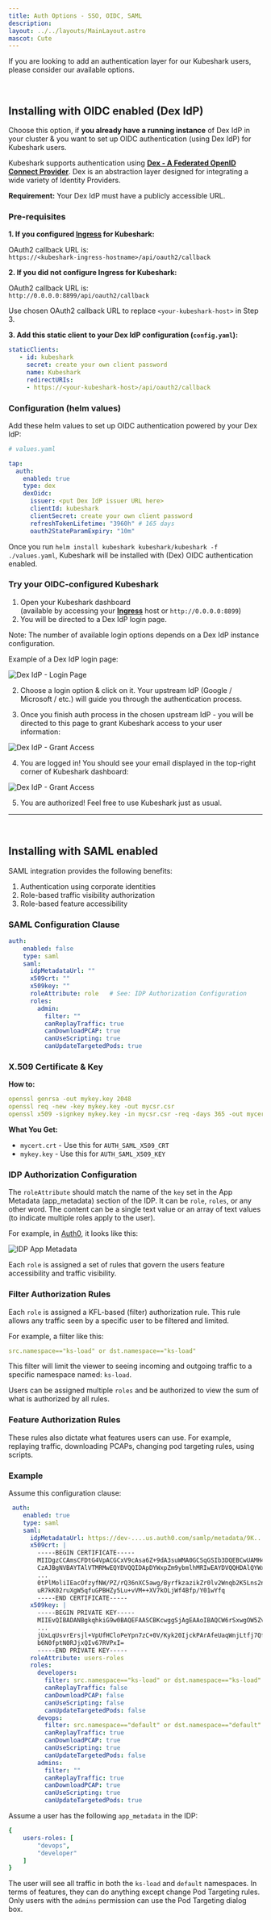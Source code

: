 ```yaml
---
title: Auth Options - SSO, OIDC, SAML
description: 
layout: ../../layouts/MainLayout.astro
mascot: Cute
---
```


If you are looking to add an authentication layer for our Kubeshark users, please consider our available options.

<br/>

## Installing with OIDC enabled (Dex IdP)

Choose this option, if **you already have a running instance** of Dex IdP in your cluster &
you want to set up OIDC authentication (using Dex IdP) for Kubeshark users.

Kubeshark supports authentication using [**Dex - A Federated OpenID Connect Provider**](https://dexidp.io/).
Dex is an abstraction layer designed for integrating a wide variety of Identity Providers.

**Requirement:**
Your Dex IdP must have a publicly accessible URL.

### Pre-requisites

**1. If you configured [**Ingress**](/en/ingress) for Kubeshark:**

OAuth2 callback URL is: <br/>
`https://<kubeshark-ingress-hostname>/api/oauth2/callback`

**2. If you did not configure Ingress for Kubeshark:**

OAuth2 callback URL is: <br/>
`http://0.0.0.0:8899/api/oauth2/callback`

Use chosen OAuth2 callback URL to replace `<your-kubeshark-host>` in Step 3.

**3. Add this static client to your Dex IdP configuration (`config.yaml`):**
```yaml
staticClients:
   - id: kubeshark
     secret: create your own client password
     name: Kubeshark
     redirectURIs:
     - https://<your-kubeshark-host>/api/oauth2/callback
```

### Configuration (helm values)

Add these helm values to set up OIDC authentication powered by your Dex IdP:

```yaml
# values.yaml

tap: 
  auth:
    enabled: true
    type: dex
    dexOidc:
      issuer: <put Dex IdP issuer URL here>
      clientId: kubeshark
      clientSecret: create your own client password
      refreshTokenLifetime: "3960h" # 165 days
      oauth2StateParamExpiry: "10m"
```

Once you run `helm install kubeshark kubeshark/kubeshark -f ./values.yaml`, Kubeshark will be installed with (Dex) OIDC authentication enabled.

### Try your OIDC-configured Kubeshark

1. Open your Kubeshark dashboard <br/>(available by accessing your [**Ingress**](/en/ingress) host or `http://0.0.0.0:8899`)
2. You will be directed to a Dex IdP login page.

Note:
The number of available login options depends on a Dex IdP instance configuration.

Example of a Dex IdP login page:

![Dex IdP - Login Page](/oidc-dex-login-page.png)

2. Choose a login option & click on it. Your upstream IdP (Google / Microsoft / etc.) will guide you through the authentication process.

3. Once you finish auth process in the chosen upstream IdP - you will be directed to this page to grant Kubeshark access to your user information:

![Dex IdP - Grant Access](/oidc-dex-grant-access.png)

4. You are logged in! You should see your email displayed in the top-right corner of Kubeshark dashboard:

![Dex IdP - Grant Access](/oidc-dex-successful-login.png)

5. You are authorized! Feel free to use Kubeshark just as usual.

---

<br/>

## Installing with SAML enabled

SAML integration provides the following benefits:
1. Authentication using corporate identities
2. Role-based traffic visibility authorization
3. Role-based feature accessibility

### SAML Configuration Clause

```yaml
auth:
    enabled: false
    type: saml
    saml:
      idpMetadataUrl: ""
      x509crt: ""
      x509key: ""
      roleAttribute: role   # See: IDP Authorization Configuration
      roles:
        admin:
          filter: ""
          canReplayTraffic: true
          canDownloadPCAP: true
          canUseScripting: true
          canUpdateTargetedPods: true
```

### X.509 Certificate & Key
**How to:**

```yaml
openssl genrsa -out mykey.key 2048
openssl req -new -key mykey.key -out mycsr.csr
openssl x509 -signkey mykey.key -in mycsr.csr -req -days 365 -out mycert.crt
```

**What You Get:**
- `mycert.crt` - Use this for `AUTH_SAML_X509_CRT`
- `mykey.key` - Use this for `AUTH_SAML_X509_KEY`


### IDP Authorization Configuration

The `roleAttribute` should match the name of the `key` set in the App Metadata (app_metadata) section of the IDP. It can be `role`, `roles`, or any other word. The content can be a single text value or an array of text values (to indicate multiple roles apply to the user).

For example, in [Auth0](https://auth0.com/), it looks like this:

![IDP App Metadata](/app_metadata.png)

Each `role` is assigned a set of rules that govern the users feature accessibility and traffic visibility.

### Filter Authorization Rules

Each `role` is assigned a KFL-based (filter) authorization rule. This rule allows any traffic seen by a specific user to be filtered and limited.

For example, a filter like this:

```yaml
src.namespace=="ks-load" or dst.namespace=="ks-load"
```
This filter will limit the viewer to seeing incoming and outgoing traffic to a specific namespace named: `ks-load`.

Users can be assigned multiple `roles` and be authorized to view the sum of what is authorized by all rules.


### Feature Authorization Rules

These rules also dictate what features users can use. For example, replaying traffic, downloading PCAPs, changing pod targeting rules, using scripts.

### Example

Assume this configuration clause:


```yaml
 auth:
    enabled: true
    type: saml
    saml:
      idpMetadataUrl: https://dev-....us.auth0.com/samlp/metadata/9K...pO
      x509crt: |
        -----BEGIN CERTIFICATE-----
        MIIDgzCCAmsCFDtG4VpACGCxV9cAsa6Z+9dA3suWMA0GCSqGSIb3DQEBCwUAMH4x
        CzAJBgNVBAYTAlVTMRMwEQYDVQQIDApDYWxpZm9ybmlhMRIwEAYDVQQHDAlQYWxv
        ...
        0tPlMoliIEacOfzyfNW/PZ/rQ36nXC5awg/ByrfkzazikZr0lv2Wnqb2K5Lns2nv
        uR7kK02ruXgW5qfuGPBHZy5Lu+vVM++XV7kOLjWf4Bfp/Y01wYfq
        -----END CERTIFICATE-----
      x509key: |
        -----BEGIN PRIVATE KEY-----
        MIIEvQIBADANBgkqhkiG9w0BAQEFAASCBKcwggSjAgEAAoIBAQCW6rSxwgOW5ZvY
        ...
        jUxLqUsvrErsjl+VpUfHCloPeYpn7zC+0V/Kyk20IjckPArAfeUaqWnjLtfj7QfR
        b6N0fptN0RJjxQIv67RVPxI=
        -----END PRIVATE KEY-----  
      roleAttribute: users-roles    
      roles:
        developers:
          filter: src.namespace=="ks-load" or dst.namespace=="ks-load"
          canReplayTraffic: false
          canDownloadPCAP: false
          canUseScripting: false
          canUpdateTargetedPods: false
        devops:
          filter: src.namespace=="default" or dst.namespace=="default"
          canReplayTraffic: true
          canDownloadPCAP: true
          canUseScripting: true
          canUpdateTargetedPods: false
        admins:
          filter: ""
          canReplayTraffic: true
          canDownloadPCAP: true
          canUseScripting: true
          canUpdateTargetedPods: true
```

Assume a user has the following `app_metadata` in the IDP:

```yaml
{
    users-roles: [ 
        "devops", 
        "developer" 
    ] 
} 
```

The user will see all traffic in both the `ks-load` and `default` namespaces. In terms of features, they can do anything except change Pod Targeting rules. Only users with the `admins` permission can use the Pod Targeting dialog box.
